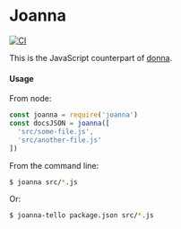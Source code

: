 # Joanna

[![CI](https://github.com/atom/joanna/actions/workflows/ci.yml/badge.svg)](https://github.com/atom/joanna/actions/workflows/ci.yml)

This is the JavaScript counterpart of [donna](https://github.com/atom/donna).

#### Usage

From node:

```js
const joanna = require('joanna')
const docsJSON = joanna([
  'src/some-file.js',
  'src/another-file.js'
])
```

From the command line:

```sh
$ joanna src/*.js
```

Or:

```sh
$ joanna-tello package.json src/*.js
```
